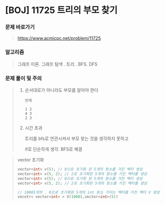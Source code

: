 # [BOJ] 11725  트리의 부모 찾기

### 문제 바로가기

>  https://www.acmicpc.net/problem/11725

### 알고리즘

> 그래프 이론. 그래프 탐색 . 트리 . BFS. DFS

### 문제 풀이 및 주의

> 1. 순서대로가 아니라도 부모를 알아야 한다
>
>    ```
>    반례
>    
>    1 2
>    4 3
>    2 3
>    ```
>
>    
>
> 2. 시간 초과
>
>    트리를 bfs로 연관시켜서 부모 찾는 것을 생각하지 못하고
>
>    if로 단순하게 생각. BFS로 해결



>  vector 초기화
>
> ```c++
> vector<int> v(5); // 0으로 초기화 된 5개의 원소를 가진 벡터 생성
> vector<int> v(5, 2); // 2로 초기화된 5개의 원소를 가진 벡터를 생성
> vector<int> v(5); // 0으로 초기화 된 5개의 원소를 가진 벡터 생성
> vector<int> v(5, 2); // 2로 초기화된 5개의 원소를 가진 벡터를 생성
> 
> // 10001개의 . 0으로 초기화된 5개의 int 원소 가지는 벡터를 가진 벡터 V 생성
> vecotr< vector<int> > V(10001,vector<int>(5)) 
> ```
